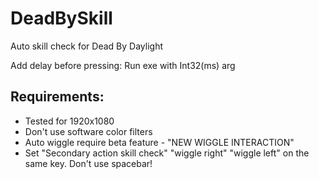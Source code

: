 # DeadBySkill
Auto skill check for Dead By Daylight

Add delay before pressing: Run exe with Int32(ms) arg

## Requirements:
- Tested for 1920x1080
- Don't use software color filters
- Auto wiggle require beta feature - "NEW WIGGLE INTERACTION"
- Set "Secondary action skill check" "wiggle right" "wiggle left" on the same key. Don't use spacebar!